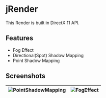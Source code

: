 # jRender
This Render is built in DirectX 11 API.

## Features
- Fog Effect
- Directional(Spot) Shadow Mapping
- Point Shadow Mapping

## Screenshots
![PointShadowMapping](https://github.com/JungsikOh/jRender/assets/165359228/81a20ec3-41a5-48ef-8b98-bc5b33aadb30)| ![FogEffect](https://github.com/JungsikOh/jRender/assets/165359228/d250647d-953a-4e87-95d8-131945592035)
---|---|
